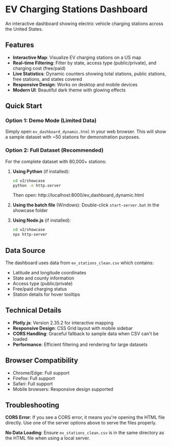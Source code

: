 # EV Charging Stations Dashboard

An interactive dashboard showing electric vehicle charging stations across the United States.

## Features

- **Interactive Map**: Visualize EV charging stations on a US map
- **Real-time Filtering**: Filter by state, access type (public/private), and charging cost (free/paid)
- **Live Statistics**: Dynamic counters showing total stations, public stations, free stations, and states covered
- **Responsive Design**: Works on desktop and mobile devices
- **Modern UI**: Beautiful dark theme with glowing effects

## Quick Start

### Option 1: Demo Mode (Limited Data)
Simply open `ev_dashboard_dynamic.html` in your web browser. This will show a sample dataset with ~50 stations for demonstration purposes.

### Option 2: Full Dataset (Recommended)
For the complete dataset with 80,000+ stations:

1. **Using Python** (if installed):
   ```bash
   cd v2/showcase
   python -m http.server
   ```
   Then open: http://localhost:8000/ev_dashboard_dynamic.html

2. **Using the batch file** (Windows):
   Double-click `start-server.bat` in the showcase folder

3. **Using Node.js** (if installed):
   ```bash
   cd v2/showcase
   npx http-server
   ```

## Data Source

The dashboard uses data from `ev_stations_clean.csv` which contains:
- Latitude and longitude coordinates
- State and county information
- Access type (public/private)
- Free/paid charging status
- Station details for hover tooltips

## Technical Details

- **Plotly.js**: Version 2.35.2 for interactive mapping
- **Responsive Design**: CSS Grid layout with mobile sidebar
- **CORS Handling**: Graceful fallback to sample data when CSV can't be loaded
- **Performance**: Efficient filtering and rendering for large datasets

## Browser Compatibility

- Chrome/Edge: Full support
- Firefox: Full support  
- Safari: Full support
- Mobile browsers: Responsive design supported

## Troubleshooting

**CORS Error**: If you see a CORS error, it means you're opening the HTML file directly. Use one of the server options above to serve the files properly.

**No Data Loading**: Ensure `ev_stations_clean.csv` is in the same directory as the HTML file when using a local server.